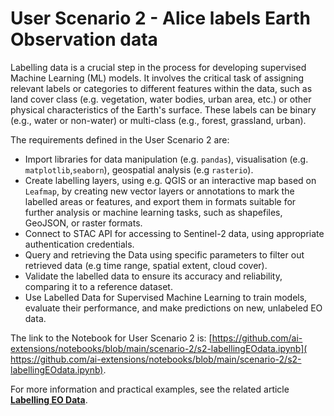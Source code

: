 # User Scenario 2 - Alice labels Earth Observation data

Labelling data is a crucial step in the process for developing supervised Machine Learning (ML) models. It involves the critical task of assigning relevant labels or categories to different features within the data, such as land cover class (e.g. vegetation, water bodies, urban area, etc.) or other physical characteristics of the Earth's surface. These labels can be binary (e.g., water or non-water) or multi-class (e.g., forest, grassland, urban).

The requirements defined in the User Scenario 2 are:

* Import libraries for data manipulation (e.g. `pandas`), visualisation (e.g. `matplotlib`,`seaborn`), geospatial analysis (e.g `rasterio`).
* Create labelling layers, using e.g. QGIS or an interactive map based on `Leafmap`, by creating new vector layers or annotations to mark the labelled areas or features, and export them in formats suitable for further analysis or machine learning tasks, such as shapefiles, GeoJSON, or raster formats.
* Connect to STAC API for accessing to Sentinel-2 data, using appropriate authentication credentials.
* Query and retrieving the Data using specific parameters to filter out retrieved data (e.g time range, spatial extent, cloud cover).
* Validate the labelled data to ensure its accuracy and reliability, comparing it to a reference dataset.
* Use Labelled Data for Supervised Machine Learning to train models, evaluate their performance, and make predictions on new, unlabeled EO data.

The link to the Notebook for User Scenario 2 is: ​[​https://github.com/ai-extensions/notebooks/blob/main/scenario-2/s2-labellingEOdata.ipynb](​https://github.com/ai-extensions/notebooks/blob/main/scenario-2/s2-labellingEOdata.ipynb).

For more information and practical examples, see the related article [**Labelling EO Data**](https://discuss.terradue.com/t/announcing-the-launch-of-the-ai-ml-enhancement-project-for-gep-and-urban-tep-exploitation-platforms/1188/4#aiml-enhancement-project-labelling-eo-data-user-scenario-2-1).